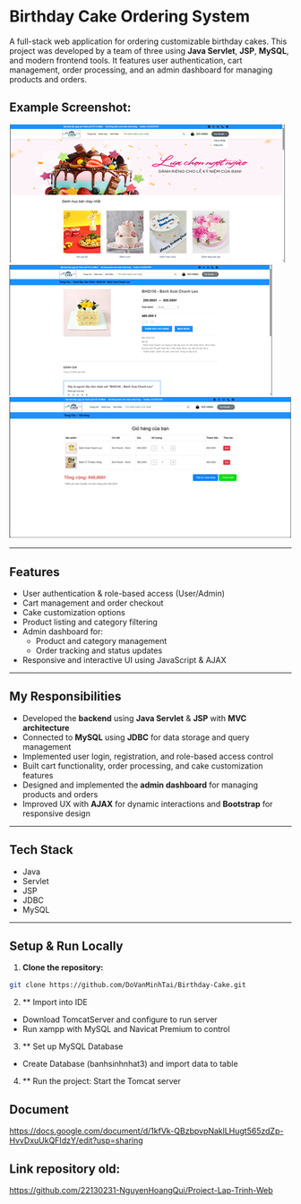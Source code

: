 # Birthday Cake Ordering System

A full-stack web application for ordering customizable birthday cakes. This project was developed by a team of three using **Java Servlet**, **JSP**, **MySQL**, and modern frontend tools. It features user authentication, cart management, order processing, and an admin dashboard for managing products and orders.

## Example Screenshot:


![Screenshot](screenshot/img.png) 
![Screenshot](screenshot/img_1.png) 
![Screenshot](screenshot/img_2.png) 

---

## Features

- User authentication & role-based access (User/Admin)
- Cart management and order checkout
- Cake customization options
- Product listing and category filtering
- Admin dashboard for:
  - Product and category management
  - Order tracking and status updates
- Responsive and interactive UI using JavaScript & AJAX

---

## My Responsibilities

- Developed the **backend** using **Java Servlet** & **JSP** with **MVC architecture**
- Connected to **MySQL** using **JDBC** for data storage and query management
- Implemented user login, registration, and role-based access control
- Built cart functionality, order processing, and cake customization features
- Designed and implemented the **admin dashboard** for managing products and orders
- Improved UX with **AJAX** for dynamic interactions and **Bootstrap** for responsive design

---

## Tech Stack

- Java 
- Servlet
- JSP
- JDBC
- MySQL

---

## Setup & Run Locally

1. **Clone the repository:**

```bash
git clone https://github.com/DoVanMinhTai/Birthday-Cake.git
```
2. ** Import into IDE
- Download TomcatServer and configure to run server
- Run xampp with MySQL and Navicat Premium to control
3. ** Set up MySQL Database
- Create Database (banhsinhnhat3) and import data to table
4. ** Run the project:
Start the Tomcat server


## Document
https://docs.google.com/document/d/1kfVk-QBzbpvpNaklLHugt565zdZp-HvvDxuUkQFIdzY/edit?usp=sharing

## Link repository old:
https://github.com/22130231-NguyenHoangQui/Project-Lap-Trinh-Web
